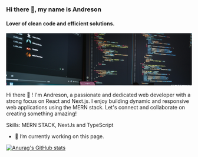 ### Hi there 👋, my name is Andreson
#### Lover of clean code and efficient solutions.
![Lover of clean code and efficient solutions.](https://github.com/Andreson26/Andreson26/blob/main/fotis-fotopoulos-6sAl6aQ4OWI-unsplash.jpg)

Hi there 👋 ! I'm Andreson, a passionate and dedicated web developer with a strong focus on React and Next.js. I enjoy building dynamic and responsive web applications using the MERN stack. Let's connect and collaborate on creating something amazing!

Skills: MERN STACK, NextJs and TypeScript

- 🔭 I’m currently working on this page. 
























 [![Anurag's GitHub stats](https://github-readme-stats.vercel.app/api?username=Andreson26)](https://github.com/anuraghazra/github-readme-stats)


